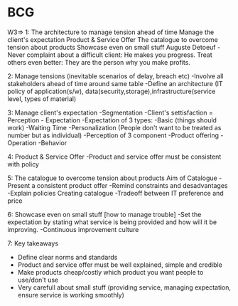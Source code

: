 # BCG
W3=>
1:
The architecture to manage tension ahead of time
Manage the client's expectation
Product & Service Offer
The catalogue to overcome tension about products
Showcase even on small stuff
Auguste Detoeuf - Never complaint about a difficult client: He makes you progress. Treat others even better: They are the person why you make profits.

2: Manage tensions (inevitable scenarios of delay, breach etc)
-Involve all stakeholders ahead of time around same table
-Define an architecture (IT policy of application(s/w), data(security,storage),infrastructure(service level, types of material)

3: Manage client's expectation
-Segmentation
-Client's settisfaction = Perception - Expectation
-Expectation of 3 types:
	-Basic (things should work)
	-Waiting Time
	-Personalization (People don't want to be treated as number but as individual)
-Perception of 3 component
	-Product offering
	-Operation
	-Behavior
	
4: Product & Service Offer
-Product and service offer must be consistent with policy

5: The catalogue to overcome tension about products
Aim of Catalogue
-Present a consistent product offer
-Remind constraints and desadvantages
-Explain policies
Creating catalogue
-Tradeoff between IT preference and price

6: Showcase even on small stuff [how to manage trouble]
-Set the expectation by stating what service is being provided and how will it be improving.
-Continuous improvement culture

7: Key takeaways
- Define clear norms and standards
- Product and service offer must be well explained, simple and credible
- Make products cheap/costly which product you want people to use/don't use
- Very carefull about small stuff (providing service, managing expectation, ensure service is working smoothly)
